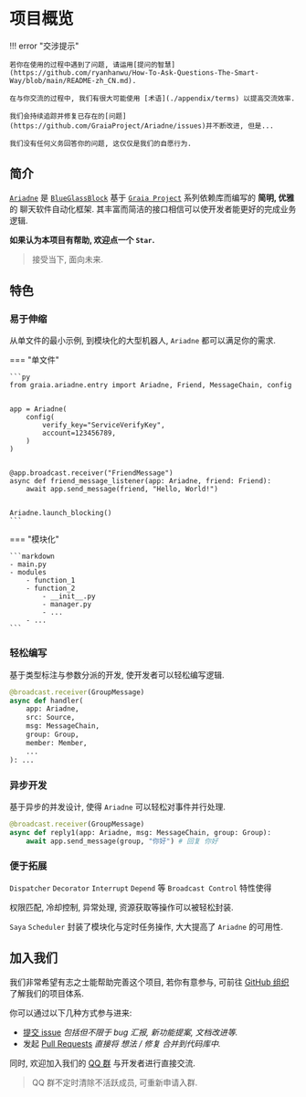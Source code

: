 # 项目概览

!!! error "交涉提示"

    若你在使用的过程中遇到了问题, 请运用[提问的智慧](https://github.com/ryanhanwu/How-To-Ask-Questions-The-Smart-Way/blob/main/README-zh_CN.md).

    在与你交流的过程中, 我们有很大可能使用 [术语](./appendix/terms) 以提高交流效率.

    我们会持续追踪并修复已存在的[问题](https://github.com/GraiaProject/Ariadne/issues)并不断改进, 但是...

    我们没有任何义务回答你的问题, 这仅仅是我们的自愿行为.

## 简介

[`Ariadne`](https://github.com/GraiaProject/Ariadne) 是 [`BlueGlassBlock`](https://github.com/BlueGlassBlock) 基于
[`Graia Project`](https://github.com/GraiaProject/) 系列依赖库而编写的
**简明, 优雅** 的 聊天软件自动化框架. 其丰富而简洁的接口相信可以使开发者能更好的完成业务逻辑.

**如果认为本项目有帮助, 欢迎点一个 `Star`.**

> 接受当下, 面向未来.

## 特色

### 易于伸缩

从单文件的最小示例, 到模块化的大型机器人, `Ariadne` 都可以满足你的需求.

=== "单文件"

    ```py
    from graia.ariadne.entry import Ariadne, Friend, MessageChain, config


    app = Ariadne(
        config(
            verify_key="ServiceVerifyKey",
            account=123456789,
        )
    )


    @app.broadcast.receiver("FriendMessage")
    async def friend_message_listener(app: Ariadne, friend: Friend):
        await app.send_message(friend, "Hello, World!")


    Ariadne.launch_blocking()
    ```

=== "模块化"

    ```markdown
    - main.py
    - modules
        - function_1
        - function_2
            - __init__.py
            - manager.py
            - ...
        - ...
    ```

### 轻松编写

基于类型标注与参数分派的开发, 使开发者可以轻松编写逻辑.

```py
@broadcast.receiver(GroupMessage)
async def handler(
    app: Ariadne,
    src: Source,
    msg: MessageChain,
    group: Group,
    member: Member,
    ...
): ...
```

### 异步开发

基于异步的并发设计, 使得 `Ariadne` 可以轻松对事件并行处理.

```py
@broadcast.receiver(GroupMessage)
async def reply1(app: Ariadne, msg: MessageChain, group: Group):
    await app.send_message(group, "你好") # 回复 你好
```

### 便于拓展

`Dispatcher` `Decorator` `Interrupt` `Depend` 等 `Broadcast Control` 特性使得

权限匹配, 冷却控制, 异常处理, 资源获取等操作可以被轻松封装.

`Saya` `Scheduler` 封装了模块化与定时任务操作, 大大提高了 `Ariadne` 的可用性.

## 加入我们

我们非常希望有志之士能帮助完善这个项目, 若你有意参与,
可前往 [GitHub 组织](https://github.com/GraiaProject/Ariadne) 了解我们的项目体系.

你可以通过以下几种方式参与进来:

-   [提交 issue](https://github.com/GraiaProject/Ariadne/issues/new/choose) _包括但不限于 bug 汇报, 新功能提案, 文档改进等._
-   发起 [Pull Requests](https://github.com/GraiaProject/Ariadne/pulls) _直接将 想法 / 修复 合并到代码库中._

同时, 欢迎加入我们的 [QQ 群](https://jq.qq.com/?_wv=1027&k=VXp6plBD) 与开发者进行直接交流.

> QQ 群不定时清除不活跃成员, 可重新申请入群.
